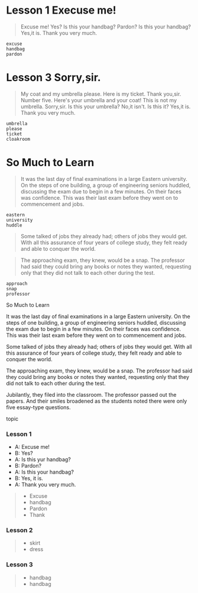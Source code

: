 # Lesson 1 Execuse me!

>Excuse me!
>Yes?
>Is this your handbag?
>Pardon?
>Is this your handbag?
>Yes,it is.
>Thank you very much.

```
excuse
handbag
pardon
```

# Lesson 3 Sorry,sir.

>My coat and my umbrella please.
>Here is my ticket.
>Thank you,sir.
>Number five.
>Here's your umbrella and your coat!
>This is not my umbrella.
>Sorry,sir.
>Is this your umbrella?
>No,it isn't.
>Is this it?
>Yes,it is.
>Thank you very much.

```
umbrella
please
ticket
cloakroom
```

# So Much to Learn

> It was the last day of final examinations in a large Eastern university. On the steps of one building, a group of engineering seniors huddled, discussing the exam due to begin in a few minutes. On their faces was confidence. This was their last exam before they went on to commencement and jobs.

```
eastern
university
huddle
```

> Some talked of jobs they already had; others of jobs they would get. With all this assurance of four years of college study, they felt ready and able to conquer the world.

> The approaching exam, they knew, would be a snap. The professor had said they could bring any books or notes they wanted, requesting only that they did not talk to each other during the test.

```
approach
snap
professor
```

So Much to Learn

It was the last day of final examinations in a large Eastern university. On the steps of one building, a group of engineering seniors huddled, discussing the exam due to begin in a few minutes. On their faces was confidence. This was their last exam before they went on to commencement and jobs.

Some talked of jobs they already had; others of jobs they would get. With all this assurance of four years of college study, they felt ready and able to conquer the world.

The approaching exam, they knew, would be a snap. The professor had said they could bring any books or notes they wanted, requesting only that they did not talk to each other during the test.

Jubilantly, they filed into the classroom. The professor passed out the papers. And their smiles broadened as the students noted there were only five essay-type questions.

topic



### Lesson 1

* A: Excuse me!
* B: Yes?
* A: Is this yur handbag?
* B: Pardon?
* A: Is this your handbag?
* B: Yes, it is.
* A: Thank you very much.

> * Excuse
> * handbag
> * Pardon
> * Thank

### Lesson 2

> * skirt 
> * dress

### Lesson 3

> * handbag
> * handbag

